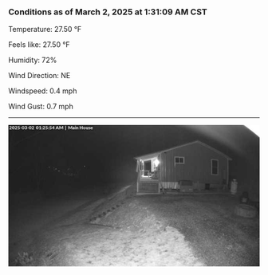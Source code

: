 ### Conditions as of March 2, 2025 at 1:31:09 AM CST 

Temperature: 27.50 &deg;F

Feels like: 27.50 &deg;F

Humidity: 72%

Wind Direction: NE

Windspeed: 0.4 mph

Wind Gust: 0.7 mph

---

<img src="./images/latest.jpeg"/>

